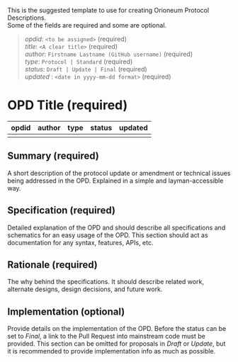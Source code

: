 
This is the suggested template to use for creating Orioneum Protocol Descriptions.  
Some of the fields are required and some are optional.  

> *opdid*: `<to be assigned>` (required)  
> *title*: `<A clear title>` (required)  
> *author*: `Firstname Lastname (GitHub username)` (required)  
> *type*: `Protocol | Standard` (required)  
> *status*: `Draft | Update | Final` (required)  
> *updated* : `<date in yyyy-mm-dd format>` (required)

# OPD Title (required)

| opdid | author | type | status | updated |
| ----- | ------ | ---- | ------ | ------- |
|       |        |      |        |         ||

## Summary (required)
A short description of the protocol update or amendment or technical issues being addressed in the OPD. Explained in a simple and layman-accessible way.

## Specification (required)
Detailed explanation of the OPD and should describe all specifications and schematics for an easy usage of the OPD. This section should act as documentation for any syntax, features, APIs, etc.

## Rationale (required)
The why behind the specifications. It should describe related work, alternate designs, design decisions, and future work.

## Implementation (optional)
Provide details on the implementation of the OPD. Before the status can be set to *Final*, a link to the Pull Request into mainstream code must be provided. This section can be omitted for proposals in *Draft* or *Update*, but it is recommended to provide implementation info as much as possible.
